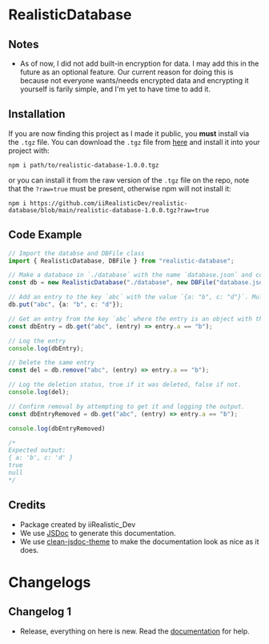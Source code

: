 # RealisticDatabase

## Notes

- As of now, I did not add built-in encryption for data. I may add this in the future as an optional feature. Our current reason for doing this is because not everyone wants/needs encrypted data and encrypting it yourself is farily simple, and I'm yet to have time to add it.

## Installation
If you are now finding this project as I made it public, you **must** install via the `.tgz` file. You can download the `.tgz` file from [here](https://github.com/iiRealisticDev/realistic-database/blob/main/realistic-database-1.0.0.tgz) and install it into your project with:
```shell
npm i path/to/realistic-database-1.0.0.tgz
```
or you can install it from the raw version of the `.tgz` file on the repo, note that the `?raw=true` must be present, otherwise npm will not install it:
```shell
npm i https://github.com/iiRealisticDev/realistic-database/blob/main/realistic-database-1.0.0.tgz?raw=true
```

## Code Example 
```typescript
// Import the databse and DBFile class
import { RealisticDatabase, DBFile } from "realistic-database";

// Make a database in `./database` with the name `database.json` and content `{}`
const db = new RealisticDatabase("./database", new DBFile("database.json","{}"));

// Add an entry to the key `abc` with the value `{a: "b", c: "d"}`. Multiple entries can exist under one key.
db.put("abc", {a: "b", c: "d"});

// Get an entry from the key `abc` where the entry is an object with the property `a` set to `"b"`.
const dbEntry = db.get("abc", (entry) => entry.a == "b");

// Log the entry
console.log(dbEntry);

// Delete the same entry
const del = db.remove("abc", (entry) => entry.a == "b");

// Log the deletion status, true if it was deleted, false if not.
console.log(del);

// Confirm removal by attempting to get it and logging the output.
const dbEntryRemoved = db.get("abc", (entry) => entry.a == "b");

console.log(dbEntryRemoved)

/*
Expected output:
{ a: 'b', c: 'd' }
true
null
*/
```

## Credits

- Package created by iiRealistic_Dev
- We use [JSDoc](https://jsdoc.app/) to generate this documentation.
- We use [clean-jsdoc-theme](https://github.com/ankitskvmdam/clean-jsdoc-theme) to make the documentation look as nice as it does.

# Changelogs

## Changelog 1

- Release, everything on here is new. Read the [documentation](https://iirealisticdev.github.io/realistic-database/index.html) for help.
